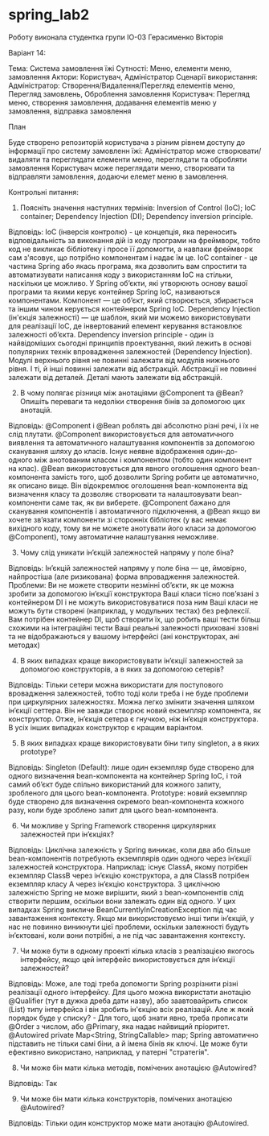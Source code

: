 # spring_lab2

Роботу виконала студентка групи ІО-03 Герасименко Вікторія

Варіант 14:

Тема: Система замовлення їжі
Сутності: Меню, елементи меню, замовлення
Актори: Користувач, Адміністратор
Сценарії використання: 
Адміністратор: Створення/Видалення/Перегляд елементів меню, Перегляд замовлень, Оброблення замовлення
Користувач: Перегляд меню, створення замовлення, додавання елементів меню у замовлення, відправка замовлення

План

Буде створено репозиторій користувача з різним рівнем доступу до інформації про систему замовленн їжі:
Адміністратор може створювати/видаляти та переглядати елементи меню, переглядати та обробляти замовлення
Користувач може переглядати меню, створювати та відправляти замовлення, додаючи елемет меню в замовлення.

Контрольні питання:

1. Поясніть значення наступних термінів:
Inversion of Control (IoC);
IoC container;
Dependency Injection (DI);
Dependency inversion principle.

Відповідь: 
IoC (інверсія контролю) - це концепція, яка переносить відповідальність за виконання дій із коду програми на фреймворк, тобто код не викликає бібліотеку і просе її допомогти, а навпаки фреймворк сам з'ясовує, що потрібно компонентам і надає їм це.
IoC container - це частина Spring або якась програма, яка дозволить вам спростити та автоматизувати написання коду з використанням IoC на стільки, наскільки це можливо. У Spring об’єкти, які утворюють основу вашої програми та якими керує контейнер Spring IoC, називаються компонентами. Компонент — це об’єкт, який створюється, збирається та іншим чином керується контейнером Spring IoC.
Dependency Injection (ін'єкція залежності) — це шаблон, який ми можемо використовувати для реалізації IoC, де інвертований елемент керування встановлює залежності об’єкта.
Dependency inversion principle - один із найвідоміших сьогодні принципів проектування, який лежить в основі популярних технік впровадження залежностей (Dependency Injection). Модулі верхнього рівня не повинні залежати від модулів нижнього рівня. І ті, й інші повинні залежати від абстракцій. Абстракції не повинні залежати від деталей. Деталі мають залежати від абстракцій.

2. В чому полягає різниця між анотаціями @Component та @Bean? Опишіть переваги та недоліки створення бінів за допомогою цих анотацій.

Відповідь: 
@Component і @Bean роблять дві абсолютно різні речі, і їх не слід плутати. @Component використовується для автоматичного виявлення та автоматичного налаштування компонентів за допомогою сканування шляху до класів. Існує неявне відображення один-до-одного між анотованим класом і компонентом (тобто один компонент на клас). @Bean використовується для явного оголошення одного bean-компонента замість того, щоб дозволити Spring робити це автоматично, як описано вище. Він відокремлює оголошення bean-компонента від визначення класу та дозволяє створювати та налаштовувати bean-компоненти саме так, як ви виберете.
@Component бажано для сканування компонентів і автоматичного підключення, а @Bean якщо ви хочете зв’язати компоненти зі сторонніх бібліотек (у вас немає вихідного коду, тому ви не можете анотувати його класи за допомогою @Component), тому автоматичне налаштування неможливе.

3. Чому слід уникати ін’єкцій залежностей напряму у поле біна?

Відповідь: 
Ін’єкцій залежностей напряму у поле біна — це, ймовірно, найпростіша (але ризикована) форма впровадження залежностей. Проблеми:
Ви не можете створити незмінні об’єкти, як це можна зробити за допомогою ін’єкції конструктора
Ваші класи тісно пов’язані з контейнером DI і не можуть використовуватися поза ним
Ваші класи не можуть бути створені (наприклад, у модульних тестах) без рефлексії. Вам потрібен контейнер DI, щоб створити їх, що робить ваші тести більш схожими на інтеграційні тести
Ваші реальні залежності приховані ззовні та не відображаються у вашому інтерфейсі (ані конструкторах, ані методах)

4. В яких випадках краще використовувати ін’єкції залежностей за допомогою конструкторів, а в яких за допомогою сетерів?

Відповідь: 
Тільки сетери можна використати для поступового вровадження залежностей, тобто тоді коли треба і не буде проблеми при циркулярних залежностях. Можна легко змінити значення шляхом ін’єкції сеттера. Він не завжди створює новий екземпляр компонента, як конструктор. Отже, ін’єкція сетера є гнучкою, ніж ін’єкція конструктора. В усіх інших випадках конструктор є кращим варіантом.

5. В яких випадках краще використовувати біни типу singleton, а в яких prototype?

Відповідь: 
Singleton (Default): лише один екземпляр буде створено для одного визначення bean-компонента на контейнер Spring IoC, і той самий об’єкт буде спільно використаний для кожного запиту, зробленого для цього bean-компонента. Prototype: новий екземпляр буде створено для визначення окремого bean-компонента кожного разу, коли буде зроблено запит для цього bean-компонента.

6. Чи можливе у Spring Framework створення циркулярних залежностей при ін’єкціях?

Відповідь: 
Циклічна залежність у Spring виникає, коли два або більше bean-компонентів потребують екземплярів один одного через ін’єкції залежностей конструктора. Наприклад: існує ClassA, якому потрібен екземпляр ClassB через ін’єкцію конструктора, а для ClassB потрібен екземпляр класу A через ін’єкцію конструктора.
З циклічною залежністю Spring не може вирішити, який з bean-компонентів слід створити першим, оскільки вони залежать один від одного. У цих випадках Spring викличе BeanCurrentlyInCreationException під час завантаження контексту.
Якщо ми використовуємо інші типи ін’єкцій, у нас не повинно виникнути цієї проблеми, оскільки залежності будуть ін’єктовані, коли вони потрібні, а не під час завантаження контексту.

7. Чи може бути в одному проекті кілька класів з реалізацією якогось інтерфейсу, якщо цей інтерфейс використовується для ін’єкції залежностей?

Відповідь: 
Може, але тоді треба допомогти Spring розрізнити різні реалізації одного інтерфейсу. Для цього можна використати анотацію @Qualifier (тут в дужка дреба дати назву), або заавтовайрить список (List) типу інтерфейса і він зробить ін'єкцію всіх реалізацій. Але ж який порядок буде у списку? - Для того, щоб знати явно, треба прописати @Order з числом, або @Primary, яка надає найвищий пріоритет.
@Autowired private Map<String, StringCallable> map;
Spring автоматично підставить не тільки самі біни, а й імена бінів як ключі. Це може бути ефективно використано, наприклад, у патерні "стратегія".

8. Чи може бін мати кілька методів, помічених анотацією @Autowired?

Відповідь: Так

9. Чи може бін мати кілька конструкторів, помічених анотацією @Autowired?

Відповідь: Тільки один конструктор може мати анотацію @Autowired.
